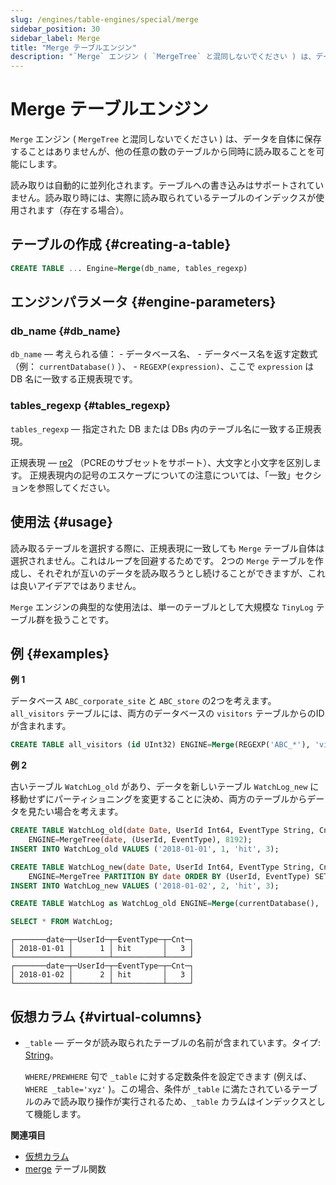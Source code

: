 ```yaml
---
slug: /engines/table-engines/special/merge
sidebar_position: 30
sidebar_label: Merge
title: "Merge テーブルエンジン"
description: "`Merge` エンジン ( `MergeTree` と混同しないでください ) は、データを自体に保存することはありませんが、他の任意の数のテーブルから同時に読み取ることを可能にします。"
---
```



# Merge テーブルエンジン

`Merge` エンジン ( `MergeTree` と混同しないでください ) は、データを自体に保存することはありませんが、他の任意の数のテーブルから同時に読み取ることを可能にします。

読み取りは自動的に並列化されます。テーブルへの書き込みはサポートされていません。読み取り時には、実際に読み取られているテーブルのインデックスが使用されます（存在する場合）。

## テーブルの作成 {#creating-a-table}

``` sql
CREATE TABLE ... Engine=Merge(db_name, tables_regexp)
```

## エンジンパラメータ {#engine-parameters}

### db_name {#db_name}

`db_name` — 考えられる値：
    - データベース名、
    - データベース名を返す定数式（例： `currentDatabase()` ）、
    - `REGEXP(expression)`、ここで `expression` は DB 名に一致する正規表現です。

### tables_regexp {#tables_regexp}

`tables_regexp` — 指定された DB または DBs 内のテーブル名に一致する正規表現。

正規表現 — [re2](https://github.com/google/re2) （PCREのサブセットをサポート）、大文字と小文字を区別します。
正規表現内の記号のエスケープについての注意については、「一致」セクションを参照してください。

## 使用法 {#usage}

読み取るテーブルを選択する際に、正規表現に一致しても `Merge` テーブル自体は選択されません。これはループを回避するためです。
2つの `Merge` テーブルを作成し、それぞれが互いのデータを読み取ろうとし続けることができますが、これは良いアイデアではありません。

`Merge` エンジンの典型的な使用法は、単一のテーブルとして大規模な `TinyLog` テーブル群を扱うことです。

## 例 {#examples}

**例 1**

データベース `ABC_corporate_site` と `ABC_store` の2つを考えます。 `all_visitors` テーブルには、両方のデータベースの `visitors` テーブルからのIDが含まれます。

``` sql
CREATE TABLE all_visitors (id UInt32) ENGINE=Merge(REGEXP('ABC_*'), 'visitors');
```

**例 2**

古いテーブル `WatchLog_old` があり、データを新しいテーブル `WatchLog_new` に移動せずにパーティショニングを変更することに決め、両方のテーブルからデータを見たい場合を考えます。

``` sql
CREATE TABLE WatchLog_old(date Date, UserId Int64, EventType String, Cnt UInt64)
    ENGINE=MergeTree(date, (UserId, EventType), 8192);
INSERT INTO WatchLog_old VALUES ('2018-01-01', 1, 'hit', 3);

CREATE TABLE WatchLog_new(date Date, UserId Int64, EventType String, Cnt UInt64)
    ENGINE=MergeTree PARTITION BY date ORDER BY (UserId, EventType) SETTINGS index_granularity=8192;
INSERT INTO WatchLog_new VALUES ('2018-01-02', 2, 'hit', 3);

CREATE TABLE WatchLog as WatchLog_old ENGINE=Merge(currentDatabase(), '^WatchLog');

SELECT * FROM WatchLog;
```

``` text
┌───────date─┬─UserId─┬─EventType─┬─Cnt─┐
│ 2018-01-01 │      1 │ hit       │   3 │
└────────────┴────────┴───────────┴─────┘
┌───────date─┬─UserId─┬─EventType─┬─Cnt─┐
│ 2018-01-02 │      2 │ hit       │   3 │
└────────────┴────────┴───────────┴─────┘
```

## 仮想カラム {#virtual-columns}

- `_table` — データが読み取られたテーブルの名前が含まれています。タイプ: [String](../../../sql-reference/data-types/string.md)。

    `WHERE/PREWHERE` 句で `_table` に対する定数条件を設定できます (例えば、 `WHERE _table='xyz'` )。この場合、条件が `_table` に満たされているテーブルのみで読み取り操作が実行されるため、`_table` カラムはインデックスとして機能します。

**関連項目**

- [仮想カラム](../../../engines/table-engines/index.md#table_engines-virtual_columns)
- [merge](../../../sql-reference/table-functions/merge.md) テーブル関数
